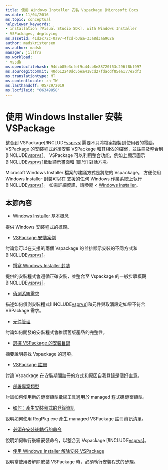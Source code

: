 ```yaml
---
title: 使用 Windows Installer 安裝 Vspackage |Microsoft Docs
ms.date: 11/04/2016
ms.topic: conceptual
helpviewer_keywords:
- installation [Visual Studio SDK], with Windows Installer
- VSPackages, deploying
ms.assetid: 41d2c72c-0a97-4fcd-b3aa-33a8d3aa962a
author: madskristensen
ms.author: madsk
manager: jillfra
ms.workload:
- vssdk
ms.openlocfilehash: 94dcb85e3cfef9c44cb8e88720f53c296f8bf997
ms.sourcegitcommit: 40d612240dc5bea418cd27fdacdf85ea177e2df3
ms.translationtype: MT
ms.contentlocale: zh-TW
ms.lasthandoff: 05/29/2019
ms.locfileid: "66349858"
---
```

# <a name="installing-vspackages-with-windows-installer"></a>使用 Windows Installer 安裝 VSPackage
整合到 VSPackage[!INCLUDE[vsprvs](../../code-quality/includes/vsprvs_md.md)]需要不只將檔案複製到使用者的電腦。 VSPackage 的安裝程式必須安裝 VSPackage 和其相依的檔案，並註冊及整合到[!INCLUDE[vsprvs](../../code-quality/includes/vsprvs_md.md)]。 VSPackage 可以利用整合功能，例如上顯示圖示[!INCLUDE[vsprvs](../../code-quality/includes/vsprvs_md.md)]啟動顯示畫面和 [關於] 對話方塊。

 Microsoft Windows Installer 檔案的建議方式是將您的 Vspackage。 方便使用 Windows Installer 封裝可以在 支援的任何 Windows 作業系統上執行[!INCLUDE[vsprvs](../../code-quality/includes/vsprvs_md.md)]。 如需詳細資訊，請參閱 < [Windows Installer](https://msdn.microsoft.com/library/121be21b-b916-43e2-8f10-8b080516d2a0)。

## <a name="in-this-section"></a>本節內容
- [Windows Installer 基本概念](../../extensibility/internals/windows-installer-basics.md)

 提供 Windows 安裝程式的概觀。

- [VSPackage 安裝案例](../../extensibility/internals/vspackage-setup-scenarios.md)

 討論您可以在支援的兩個 Vspackage 的並排顯示安裝的不同方式和[!INCLUDE[vsprvs](../../code-quality/includes/vsprvs_md.md)]。

- [撰寫 Windows Installer 封裝](../../extensibility/internals/authoring-a-windows-installer-package.md)

 提供的安裝程式會遵循正確安裝，並整合至 Vspackage 的一般步驟概觀[!INCLUDE[vsprvs](../../code-quality/includes/vsprvs_md.md)]。

- [偵測系統需求](../../extensibility/internals/detecting-system-requirements.md)

 描述如何偵測安裝程式[!INCLUDE[vsprvs](../../code-quality/includes/vsprvs_md.md)]和元件與取消設定如果不符合 VSPackage 需求。

- [元件管理](../../extensibility/internals/component-management.md)

 討論如何開發的安裝程式會維護舊版產品的完整性。

- [選擇 VSPackage 的安裝目錄](../../extensibility/internals/choosing-the-installation-directory-for-a-vspackage.md)

 摘要說明尋找 Vspackage 的選項。

- [VSPackage 註冊](../../extensibility/internals/vspackage-registration.md)

 討論 Vspackage 在安裝期間註冊的方式和原因自我登錄是個好主意。

- [部署專案類型](../../extensibility/internals/deploying-project-types.md)

 討論如何使用新的專案類型彙總工具適用於 managed 程式碼專案類型。

- [如何：產生安裝程式的登錄資訊](../../extensibility/internals/how-to-generate-registry-information-for-an-installer.md)

 說明如何使用 RegPkg.exe 產生 managed VSPackage 註冊資訊清單。

- [必須在安裝後執行的命令](../../extensibility/internals/commands-that-must-be-run-after-installation.md)

 說明如何執行後續安裝命令，以整合到 Vspackage [!INCLUDE[vsprvs](../../code-quality/includes/vsprvs_md.md)]。

- [使用 Windows Installer 解除安裝 VSPackage](../../extensibility/internals/uninstalling-a-vspackage-with-windows-installer.md)

 說明當使用者解除安裝 VSPackage 時，必須執行安裝程式的步驟。